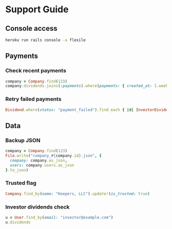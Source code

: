 # Support Guide

## Console access

```bash
heroku run rails console -a flexile
```

## Payments

### Check recent payments

```ruby
company = Company.find(123)
company.dividends.joins(:payments).where(payments: { created_at: 1.week.ago.. })
```

### Retry failed payments

```ruby
Dividend.where(status: "payment_failed").find_each { |d| InvestorDividendsPaymentJob.perform_async(d.company_investor_id) }
```

## Data

### Backup JSON

```ruby
company = Company.find(123)
File.write("company_#{company.id}.json", {
  company: company.as_json,
  users: company.users.as_json
}.to_json)
```

### Trusted flag

```ruby
Company.find_by(name: "Keepers, LLC").update!(is_trusted: true)
```

### Investor dividends check

```ruby
u = User.find_by(email: "investor@example.com")
u.dividends
```
